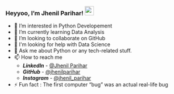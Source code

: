 ### Heyyoo, I’m Jhenil Parihar! <img src="https://media.giphy.com/media/hvRJCLFzcasrR4ia7z/giphy.gif" width="25px">

- 👀 I’m interested in Python Developement
- 🌱 I’m currently learning Data Analysis
- 💞️ I’m looking to collaborate on GitHub
- 🤔 I'm looking for help with Data Science
- 💬 Ask me about Python or any tech-related stuff.
- 📫 How to reach me 
     - ***LinkedIn*** - [@Jhenil Parihar](https://www.linkedin.com/in/jhenil-parihar-44051a216/) 
     - ***GitHub*** - [@jhenilparihar](https://github.com/jhenilparihar) 
     - ***Instagram*** - [@jhenil_parihar](https://www.instagram.com/jhenil_parihar/)
- ⚡ Fun fact : The first computer “bug” was an actual real-life bug
